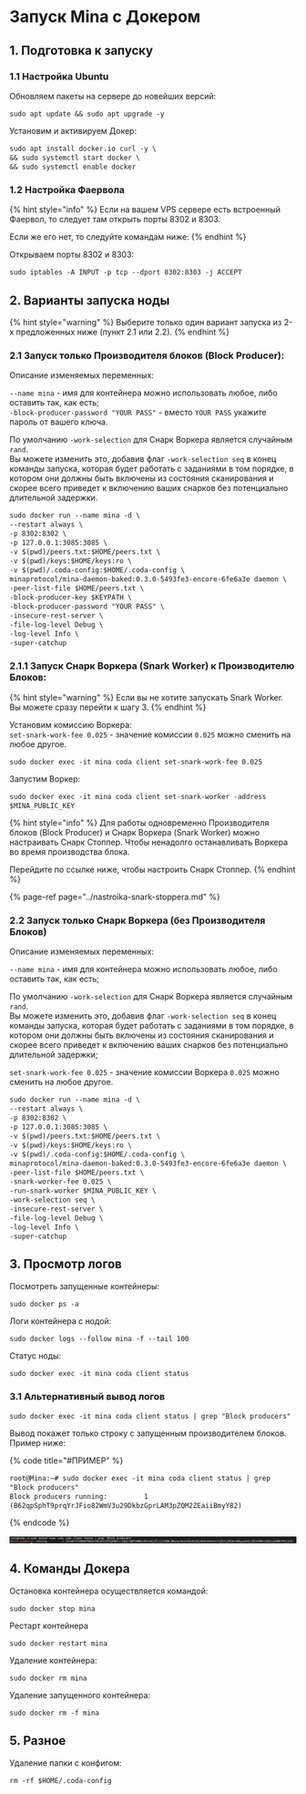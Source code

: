 # Запуск Mina с Докером

## 1. Подготовка к запуску

### 1.1 Настройка Ubuntu

Обновляем пакеты на сервере до новейших версий:

```text
sudo apt update && sudo apt upgrade -y
```

Установим и активируем Докер:

```text
sudo apt install docker.io curl -y \
&& sudo systemctl start docker \
&& sudo systemctl enable docker
```

### 1.2 Настройка Фаервола

{% hint style="info" %}
Если на вашем VPS сервере есть встроенный Фаервол, то следует там открыть порты 8302 и 8303.  
  
Если же его нет, то следуйте командам ниже:
{% endhint %}

Открываем порты 8302 и 8303:

```text
sudo iptables -A INPUT -p tcp --dport 8302:8303 -j ACCEPT
```

## 2. Варианты запуска ноды

{% hint style="warning" %}
Выберите только один вариант запуска из 2-х предложенных ниже \(пункт 2.1 или 2.2\).
{% endhint %}

### 2.1 Запуск только Производителя блоков \(Block Producer\):

Описание изменяемых переменных:

`--name mina` - имя для контейнера можно использовать любое, либо оставить так, как есть;  
`-block-producer-password "YOUR PASS"` - вместо `YOUR PASS` укажите пароль от вашего ключа.  
  
По умолчанию `-work-selection` для Снарк Воркера является случайным `rand`.  
Вы можете изменить это, добавив флаг `-work-selection seq` в конец команды запуска, которая будет работать с заданиями в том порядке, в котором они должны быть включены из состояния сканирования и скорее всего приведет к включению ваших снарков без потенциально длительной задержки.

```text
sudo docker run --name mina -d \
--restart always \
-p 8302:8302 \
-p 127.0.0.1:3085:3085 \
-v $(pwd)/peers.txt:$HOME/peers.txt \
-v $(pwd)/keys:$HOME/keys:ro \
-v $(pwd)/.coda-config:$HOME/.coda-config \
minaprotocol/mina-daemon-baked:0.3.0-5493fe3-encore-6fe6a3e daemon \
-peer-list-file $HOME/peers.txt \
-block-producer-key $KEYPATH \
-block-producer-password "YOUR PASS" \
-insecure-rest-server \
-file-log-level Debug \
-log-level Info \
-super-catchup
```

### 2.1.1 Запуск Снарк Воркера \(Snark Worker\) к Производителю Блоков:

{% hint style="warning" %}
Если вы не хотите запускать Snark Worker. Вы можете сразу перейти к шагу 3.
{% endhint %}

Установим комиссию Воркера:  
`set-snark-work-fee 0.025` - значение комиссии `0.025` можно сменить на любое другое.

```text
sudo docker exec -it mina coda client set-snark-work-fee 0.025
```

Запустим Воркер:

```text
sudo docker exec -it mina coda client set-snark-worker -address $MINA_PUBLIC_KEY
```

{% hint style="info" %}
Для работы одновременно Производителя блоков \(Block Producer\) и Снарк Воркера \(Snark Worker\) можно настраивать Снарк Стоппер. Чтобы ненадолго останавливать Воркера во время производства блока.

Перейдите по ссылке ниже, чтобы настроить Снарк Стоппер.
{% endhint %}

{% page-ref page="../nastroika-snark-stoppera.md" %}

### 2.2 Запуск только Снарк Воркера \(без Производителя Блоков\)

Описание изменяемых переменных:

`--name mina` - имя для контейнера можно использовать любое, либо оставить так, как есть;

По умолчанию `-work-selection` для Снарк Воркера является случайным `rand`.  
Вы можете изменить это, добавив флаг `-work-selection seq` в конец команды запуска, которая будет работать с заданиями в том порядке, в котором они должны быть включены из состояния сканирования и скорее всего приведет к включению ваших снарков без потенциально длительной задержки;

`set-snark-work-fee 0.025` - значение комиссии Воркера `0.025` можно сменить на любое другое.

```text
sudo docker run --name mina -d \
--restart always \
-p 8302:8302 \
-p 127.0.0.1:3085:3085 \
-v $(pwd)/peers.txt:$HOME/peers.txt \
-v $(pwd)/keys:$HOME/keys:ro \
-v $(pwd)/.coda-config:$HOME/.coda-config \
minaprotocol/mina-daemon-baked:0.3.0-5493fe3-encore-6fe6a3e daemon \
-peer-list-file $HOME/peers.txt \
-snark-worker-fee 0.025 \
-run-snark-worker $MINA_PUBLIC_KEY \
-work-selection seq \
-insecure-rest-server \
-file-log-level Debug \
-log-level Info \
-super-catchup
```

## 3. Просмотр логов

Посмотреть запущенные контейнеры:

```text
sudo docker ps -a
```

Логи контейнера с нодой:

```text
sudo docker logs --follow mina -f --tail 100
```

Статус ноды:

```text
sudo docker exec -it mina coda client status
```

### 3.1 Альтернативный вывод логов

```text
sudo docker exec -it mina coda client status | grep "Block producers"
```

Вывод покажет только строку с запущенным производителем блоков. Пример ниже:

{% code title="\#ПРИМЕР" %}
```text
root@Mina:~# sudo docker exec -it mina coda client status | grep "Block producers"
Block producers running:         1 (B62qpSphT9prqYrJFio82WmV3u29DkbzGprLAM3pZQM2ZEaiiBmyY82)
```
{% endcode %}

![](../../.gitbook/assets/image.png)

## 4. Команды Докера

Остановка контейнера осуществляется командой:

```text
sudo docker stop mina
```

Рестарт контейнера

```text
sudo docker restart mina
```

Удаление контейнера:

```text
sudo docker rm mina
```

Удаление запущенного контейнера:

```text
sudo docker rm -f mina
```

## 5. Разное

Удаление папки с конфигом:

```text
rm -rf $HOME/.coda-config
```

